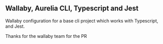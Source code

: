 ## Wallaby, Aurelia CLI, Typescript and Jest

Wallaby configuration for a base cli project which works with Typescript, and Jest.

Thanks for the wallaby team for the PR
